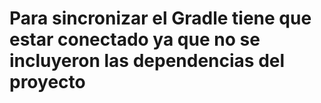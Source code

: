 # Para sincronizar el Gradle tiene que estar conectado ya que no se incluyeron las dependencias del proyecto
